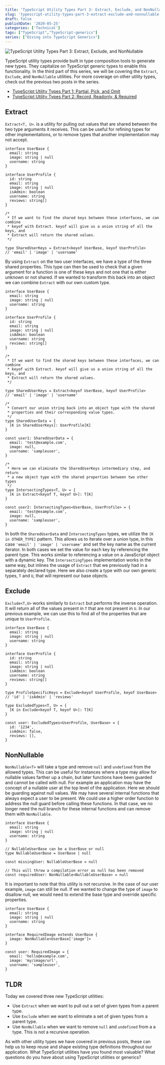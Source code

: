 ```yaml
---
title: 'TypeScript Utility Types Part 3: Extract, Exclude, and NonNullable'
slug: 'typescript-utility-types-part-3-extract-exclude-and-nonnullable'
draft: false
publishDate: '2020-05-25'
categories: ['Technical']
tags: ["TypeScript","TypeScript-generics"]
series: ["Diving into TypeScript Generics"]
---
```

![TypeScript Utility Types Part 3: Extract, Exclude, and NonNullable](images/intersecting-types.jpg#center)

TypeScript utility types provide built in type composition tools to generate new types. They capitalize on TypeScript generic types to enable this functionality. In the third part of this series, we will be covering the `Extract`, `Exclude`, and `NonNullable` utilities. For more coverage on other utility types, check out the previous two posts in the series.

- [TypeScript Utility Types Part 1: Partial, Pick, and Omit](/blog/2020/04/27/typescript-utility-types-part-1-partial-pick-and-omit)
- [TypeScript Utility Types Part 2: Record, Readonly, & Required](/blog/2020/05/04/typescript-utility-types-part-2-record-readonly-and-required)

## Extract

`Extract<T, U>`. is a utility for pulling out values that are shared between the two type arguments it receives. This can be useful for refining types for other implementations, or to remove types that another implementation may not accept.

```tsx
interface UserBase {
  email: string
  image: string | null
  username: string
}

interface UserProfile {
  id: string
  email: string
  image: string | null
  isAdmin: boolean
  username: string
  reviews: string[]
}

/*
 * If we want to find the shared keys between these interfaces, we can combine
 * keyof with Extract. keyof will give us a union string of all the keys, and
 * Extract will return the shared values.
 */

type SharedUserKeys = Extract<keyof UserBase, keyof UserProfile>
// 'email' | 'image' | 'username'
```

By using `Extract` on the two user interfaces, we have a type of the three shared properties. This type can then be used to check that a given argument for a function is one of these keys and not one that is either unknown or not shared. If we wanted to transform this back into an object we can combine `Extract` with our own custom type.

```tsx
interface UserBase {
  email: string
  image: string | null
  username: string
}

interface UserProfile {
  id: string
  email: string
  image: string | null
  isAdmin: boolean
  username: string
  reviews: string[]
}

/*
 * If we want to find the shared keys between these interfaces, we can combine
 * keyof with Extract. keyof will give us a union string of all the keys, and
 * Extract will return the shared values.
 */

type SharedUserKeys = Extract<keyof UserBase, keyof UserProfile>
// 'email' | 'image' | 'username'

/*
 * Convert our union string back into an object type with the shared
 * properties and their corresponding value types.
 */
type SharedUserData = {
  [K in SharedUserKeys]: UserProfile[K]
}

const user1: SharedUserData = {
  email: 'test@example.com',
  image: null,
  username: 'sampleuser',
}

/*
 * Here we can eliminate the SharedUserKeys intermediary step, and return
 * a new object type with the shared properties between two other types
 */
type IntersectingTypes<T, U> = {
  [K in Extract<keyof T, keyof U>]: T[K]
}

const user2: IntersectingTypes<UserBase, UserProfile> = {
  email: 'test@example.com',
  image: null,
  username: 'sampleuser',
}
```

In both the `SharedUserData` and `IntersectingTypes` types, we utilize the `[K in OTHER_TYPE]` pattern. This allows us to iterate over a union type, in this case `'email' | 'image' | 'username'` and set the key name as the current iterator. In both cases we set the value for each key by referencing the parent type. This works similar to referencing a value on a JavaScript object with a dynamic key. The `IntersectingTypes` implementation works in the same way, but inlines the usage of `Extract` that we previously had in a separately declared type. Here we also create a type with our own generic types, `T` and `U`, that will represent our base objects.

## Exclude

`Exclude<T,U>` works similarly to `Extract` but performs the inverse operation. It will return all of the values present in `T` that are not present in `U`. In our previous example, we can use this to find all of the properties that are unique to `UserProfile`.

```tsx
interface UserBase {
  email: string
  image: string | null
  username: string
}

interface UserProfile {
  id: string
  email: string
  image: string | null
  isAdmin: boolean
  username: string
  reviews: string[]
}

type ProfileSpecificKeys = Exclude<keyof UserProfile, keyof UserBase>
// 'id' | 'isAdmin' | 'reviews'

type ExcludedTypes<T, U> = {
  [K in Exclude<keyof T, keyof U>]: T[K]
}

const user: ExcludedTypes<UserProfile, UserBase> = {
  id: '1234',
  isAdmin: false,
  reviews: [],
}
```

## NonNullable

`NonNullable<T>` will take a type and remove `null` and `undefined` from the allowed types. This can be useful for instances where a type may allow for nullable values farther up a chain, but later functions have been guarded and cannot be called with null. For example an application may have the concept of a nullable user at the top level of the application. Here we should be guarding against null values. We may have several internal functions that always expect a user to be present. We could use a higher order function to address the null guard before calling these functions. In that case, we no longer need the null branch for these internal functions and can remove them with `NonNullable`.

```tsx
interface UserBase {
  email: string
  image: string | null
  username: string
}

// NullableUserBase can be a UserBase or null
type NullableUserBase = UserBase | null

const missingUser: NullableUserBase = null

// This will throw a compilation error as null has been removed
const requiredUser: NonNullable<NullableUserBase> = null
```

It is important to note that this utility is not recursive. In the case of our user example, `image` can still be null. If we wanted to change the type of `image` to disallow null, we would need to extend the base type and override specific properties.

```tsx
interface UserBase {
  email: string
  image: string | null
  username: string
}

interface RequiredImage extends UserBase {
  image: NonNullable<UserBase['image']>
}

const user: RequiredImage = {
  email: 'hello@example.com',
  image: 'my/image/url',
  username: 'sampleuser',
}
```

## TLDR

Today we covered three new TypeScript utilities:

- Use `Extract` when we want to pull out a set of given types from a parent type.
- Use `Exclude` when we want to eliminate a set of given types from a parent type.
- Use `NonNullable` when we want to remove `null` and `undefined` from a a type. This is not a recursive operation.

As with other utility types we have covered in previous posts, these can help us to keep reuse and shape existing type definitions throughout our application. What TypeScript utilities have you found most valuable? What questions do you have about using TypeScript utilities or generics?
